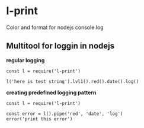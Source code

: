 # l-print
Color and format for nodejs console.log

## Multitool for loggin in nodejs

**regular logging**
```
const l = require('l-print')

l('here is test string').lvl1().red().date().log()
```

**creating predefined logging pattern**
```
const l = require('l-print')

const error = l().pipe('red', 'date', 'log')
error('print this error')
```
